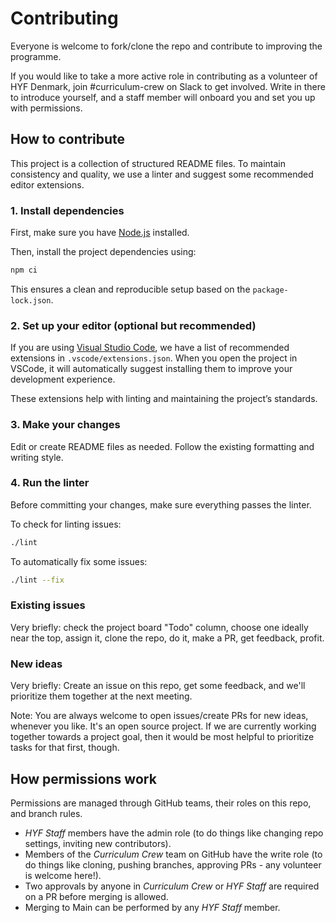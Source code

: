 # Contributing

Everyone is welcome to fork/clone the repo and contribute to improving the programme.

If you would like to take a more active role in contributing as a volunteer of HYF Denmark, join #curriculum-crew on Slack to get involved.
Write in there to introduce yourself, and a staff member will onboard you and set you up with permissions.

## How to contribute

This project is a collection of structured README files. To maintain consistency and quality, we use a linter and suggest some recommended editor extensions.

### 1. Install dependencies

First, make sure you have [Node.js](https://nodejs.org/) installed.

Then, install the project dependencies using:

```bash
npm ci
```

This ensures a clean and reproducible setup based on the `package-lock.json`.

### 2. Set up your editor (optional but recommended)

If you are using [Visual Studio Code](https://code.visualstudio.com/), we have a list of recommended extensions in `.vscode/extensions.json`. When you open the project in VSCode, it will automatically suggest installing them to improve your development experience.

These extensions help with linting and maintaining the project’s standards.

### 3. Make your changes

Edit or create README files as needed. Follow the existing formatting and writing style.

### 4. Run the linter

Before committing your changes, make sure everything passes the linter.

To check for linting issues:

```bash
./lint
```

To automatically fix some issues:

```bash
./lint --fix
```

### Existing issues

Very briefly: check the project board "Todo" column, choose one ideally near the top, assign it, clone the repo, do it, make a PR, get feedback, profit.

### New ideas

Very briefly: Create an issue on this repo, get some feedback, and we'll prioritize them together at the next meeting.

Note: You are always welcome to open issues/create PRs for new ideas, whenever you like. It's an open source project. If we are currently working together towards a project goal, then it would be most helpful to prioritize tasks for that first, though.

## How permissions work

Permissions are managed through GitHub teams, their roles on this repo, and branch rules.

- _HYF Staff_ members have the admin role (to do things like changing repo settings, inviting new contributors).
- Members of the _Curriculum Crew_ team on GitHub have the write role (to do things like cloning, pushing branches, approving PRs - any volunteer is welcome here!).
- Two approvals by anyone in _Curriculum Crew_ or _HYF Staff_ are required on a PR before merging is allowed.
- Merging to Main can be performed by any _HYF Staff_ member.

